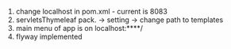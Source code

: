 1) change localhost in pom.xml - current is 8083
2) servletsThymeleaf pack. -> setting -> change path to templates
3) main menu of app is on localhost:****/
4) flyway implemented